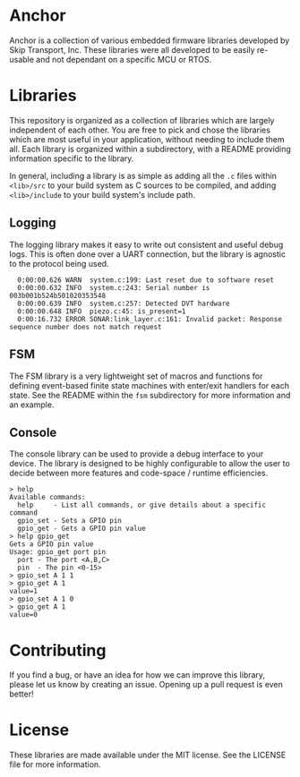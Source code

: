 # Anchor

Anchor is a collection of various embedded firmware libraries developed by Skip
Transport, Inc. These libraries were all developed to be easily re-usable and
not dependant on a specific MCU or RTOS.

# Libraries

This repository is organized as a collection of libraries which are largely
independent of each other. You are free to pick and chose the libraries which
are most useful in your application, without needing to include them all. Each
library is organized within a subdirectory, with a README providing information
specific to the library.

In general, including a library is as simple as adding all the `.c` files
within `<lib>/src` to your build system as C sources to be compiled, and adding
`<lib>/include` to your build system's include path.

## Logging

The logging library makes it easy to write out consistent and useful debug
logs. This is often done over a UART connection, but the library is agnostic to
the protocol being used.

```
  0:00:00.626 WARN  system.c:199: Last reset due to software reset
  0:00:00.632 INFO  system.c:243: Serial number is 003b001b524b501020353548
  0:00:00.639 INFO  system.c:257: Detected DVT hardware
  0:00:00.648 INFO  piezo.c:45: is_present=1
  0:00:16.732 ERROR SONAR:link_layer.c:161: Invalid packet: Response sequence number does not match request
```

## FSM

The FSM library is a very lightweight set of macros and functions for defining
event-based finite state machines with enter/exit handlers for each state. See
the README within the `fsm` subdirectory for more information and an example.

## Console

The console library can be used to provide a debug interface to your device.
The library is designed to be highly configurable to allow the user to decide
between more features and code-space / runtime efficiencies.

```
> help
Available commands:
  help     - List all commands, or give details about a specific command
  gpio_set - Sets a GPIO pin
  gpio_get - Gets a GPIO pin value
> help gpio_get
Gets a GPIO pin value
Usage: gpio_get port pin
  port - The port <A,B,C>
  pin  - The pin <0-15>
> gpio_set A 1 1
> gpio_get A 1
value=1
> gpio_set A 1 0
> gpio_get A 1
value=0
```

# Contributing

If you find a bug, or have an idea for how we can improve this library, please
let us know by creating an issue. Opening up a pull request is even better!

# License

These libraries are made available under the MIT license. See the LICENSE file
for more information.
